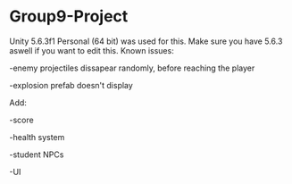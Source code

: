 # Group9-Project
Unity 5.6.3f1 Personal (64 bit) was used for this. Make sure you have 5.6.3 aswell if you want to edit this.
Known issues:

-enemy projectiles dissapear randomly, before reaching the player

-explosion prefab doesn't display

Add:

-score

-health system

-student NPCs

-UI
